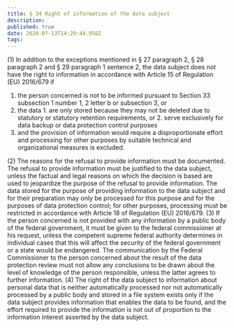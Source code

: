 ```yaml
---
title: § 34 Right of information of the data subject 
description: 
published: true
date: 2020-07-13T14:29:44.958Z
tags: 
---
```


(1) In addition to the exceptions mentioned in § 27 paragraph 2, § 28 paragraph 2 and § 29 paragraph 1 sentence 2, the data subject does not have the right to information in accordance with Article 15 of Regulation (EU) 2016/679 if
1. the person concerned is not to be informed pursuant to Section 33 subsection 1 number 1, 2 letter b or subsection 3, or
2. the data
		1. are only stored because they may not be deleted due to statutory or statutory retention requirements, or
		2. serve exclusively for data backup or data protection control purposes
3. and the provision of information would require a disproportionate effort and processing for other purposes by suitable technical and organizational measures is excluded.

(2) The reasons for the refusal to provide information must be documented. The refusal to provide information must be justified to the data subject, unless the factual and legal reasons on which the decision is based are used to jeopardize the purpose of the refusal to provide information. The data stored for the purpose of providing information to the data subject and for their preparation may only be processed for this purpose and for the purposes of data protection control; for other purposes, processing must be restricted in accordance with Article 18 of Regulation (EU) 2016/679.
(3) If the person concerned is not provided with any information by a public body of the federal government, it must be given to the federal commissioner at his request, unless the competent supreme federal authority determines in individual cases that this will affect the security of the federal government or a state would be endangered. The communication by the Federal Commissioner to the person concerned about the result of the data protection review must not allow any conclusions to be drawn about the level of knowledge of the person responsible, unless the latter agrees to further information.
(4) The right of the data subject to information about personal data that is neither automatically processed nor not automatically processed by a public body and stored in a file system exists only if the data subject provides information that enables the data to be found, and the effort required to provide the information is not out of proportion to the information interest asserted by the data subject.
